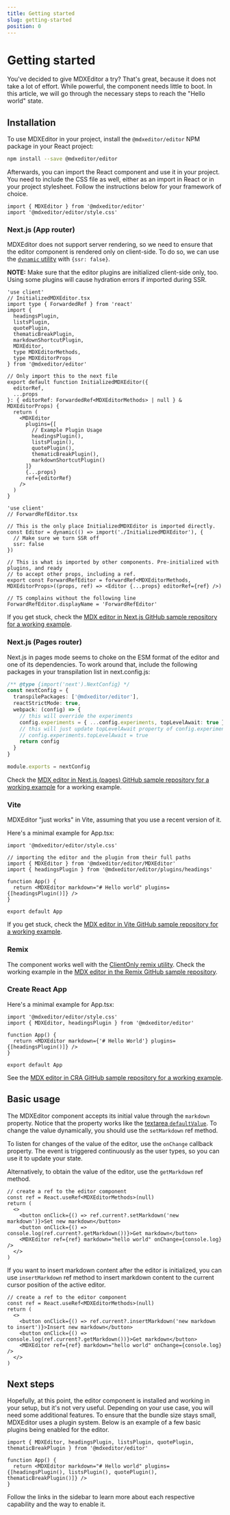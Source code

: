 ```yaml
---
title: Getting started
slug: getting-started
position: 0
---
```


# Getting started

You've decided to give MDXEditor a try? That's great, because it does not take a lot of effort. While powerful, the component needs little to boot. In this article, we will go through the necessary steps to reach the "Hello world" state.

## Installation

To use MDXEditor in your project, install the `@mdxeditor/editor` NPM package in your React project:

```sh
npm install --save @mdxeditor/editor
```

Afterwards, you can import the React component and use it in your project. You need to include the CSS file as well, either as an import in React or in your project stylesheet. Follow the instructions below for your framework of choice.

```tsx
import { MDXEditor } from '@mdxeditor/editor'
import '@mdxeditor/editor/style.css'
```

### Next.js (App router)

MDXEditor does not support server rendering, so we need to ensure that the editor component is rendered only on client-side. To do so, we can use the [`dynamic` utility](https://nextjs.org/docs/pages/building-your-application/optimizing/lazy-loading) with `{ssr: false}`. 

**NOTE:** Make sure that the editor plugins are initialized client-side only, too. Using some plugins will cause hydration errors if imported during SSR.

```tsx
'use client'
// InitializedMDXEditor.tsx
import type { ForwardedRef } from 'react'
import {
  headingsPlugin,
  listsPlugin,
  quotePlugin,
  thematicBreakPlugin,
  markdownShortcutPlugin,
  MDXEditor,
  type MDXEditorMethods,
  type MDXEditorProps
} from '@mdxeditor/editor'

// Only import this to the next file
export default function InitializedMDXEditor({
  editorRef,
  ...props
}: { editorRef: ForwardedRef<MDXEditorMethods> | null } & MDXEditorProps) {
  return (
    <MDXEditor
      plugins={[
        // Example Plugin Usage
        headingsPlugin(),
        listsPlugin(),
        quotePlugin(),
        thematicBreakPlugin(),
        markdownShortcutPlugin()
      ]}
      {...props}
      ref={editorRef}
    />
  )
}
```

```tsx
'use client'
// ForwardRefEditor.tsx

// This is the only place InitializedMDXEditor is imported directly.
const Editor = dynamic(() => import('./InitializedMDXEditor'), {
  // Make sure we turn SSR off
  ssr: false
})

// This is what is imported by other components. Pre-initialized with plugins, and ready
// to accept other props, including a ref.
export const ForwardRefEditor = forwardRef<MDXEditorMethods, MDXEditorProps>((props, ref) => <Editor {...props} editorRef={ref} />)

// TS complains without the following line
ForwardRefEditor.displayName = 'ForwardRefEditor'
```

If you get stuck, check the [MDX editor in Next.js GitHub sample repository for a working example](https://github.com/mdx-editor/mdx-editor-in-next).

### Next.js (Pages router)

Next.js in pages mode seems to choke on the ESM format of the editor and one of its dependencies. To work around that, include the following packages in your transpilation list in next.config.js:

```ts
/** @type {import('next').NextConfig} */
const nextConfig = {
  transpilePackages: ['@mdxeditor/editor'],
  reactStrictMode: true,
  webpack: (config) => {
    // this will override the experiments
    config.experiments = { ...config.experiments, topLevelAwait: true }
    // this will just update topLevelAwait property of config.experiments
    // config.experiments.topLevelAwait = true
    return config
  }
}

module.exports = nextConfig
```

Check the [MDX editor in Next.js (pages) GitHub sample repository for a working example](https://github.com/mdx-editor/mdx-editor-in-next-pages) for a working example.

### Vite

MDXEditor "just works" in Vite, assuming that you use a recent version of it. 

Here's a minimal example for App.tsx:

```tsx
import '@mdxeditor/editor/style.css'

// importing the editor and the plugin from their full paths
import { MDXEditor } from '@mdxeditor/editor/MDXEditor'
import { headingsPlugin } from '@mdxeditor/editor/plugins/headings'

function App() {
  return <MDXEditor markdown="# Hello world" plugins={[headingsPlugin()]} />
}

export default App
```

If you get stuck, check the [MDX editor in Vite GitHub sample repository for a working example](https://github.com/mdx-editor/mdx-editor-in-vite).

### Remix

The component works well with the [ClientOnly remix utility](https://github.com/sergiodxa/remix-utils/tree/main?tab=readme-ov-file#clientonly). Check the working example in the [MDX editor in the Remix GitHub sample repository](https://github.com/mdx-editor/mdx-editor-in-remix).

### Create React App

Here's a minimal example for App.tsx:

```tsx
import '@mdxeditor/editor/style.css'
import { MDXEditor, headingsPlugin } from '@mdxeditor/editor'

function App() {
  return <MDXEditor markdown={'# Hello World'} plugins={[headingsPlugin()]} />
}

export default App
```

See the [MDX editor in CRA GitHub sample repository for a working example](https://github.com/mdx-editor/mdx-editor-in-cra).

## Basic usage

The MDXEditor component accepts its initial value through the `markdown` property. Notice that the property works like the [textarea `defaultValue`](https://react.dev/reference/react-dom/components/textarea#providing-an-initial-value-for-a-text-area). To change the value dynamically, you should use the `setMarkdown` ref method.

To listen for changes of the value of the editor, use the `onChange` callback property. The event is triggered continuously as the user types, so you can use it to update your state.

Alternatively, to obtain the value of the editor, use the `getMarkdown` ref method.

```tsx
// create a ref to the editor component
const ref = React.useRef<MDXEditorMethods>(null)
return (
  <>
    <button onClick={() => ref.current?.setMarkdown('new markdown')}>Set new markdown</button>
    <button onClick={() => console.log(ref.current?.getMarkdown())}>Get markdown</button>
    <MDXEditor ref={ref} markdown="hello world" onChange={console.log} />
  </>
)
```

If you want to insert markdown content after the editor is initialized, you can use `insertMarkdown` ref method to insert markdown content to the current cursor position of the active editor.

```tsx
// create a ref to the editor component
const ref = React.useRef<MDXEditorMethods>(null)
return (
  <>
    <button onClick={() => ref.current?.insertMarkdown('new markdown to insert')}>Insert new markdown</button>
    <button onClick={() => console.log(ref.current?.getMarkdown())}>Get markdown</button>
    <MDXEditor ref={ref} markdown="hello world" onChange={console.log} />
  </>
)
```

## Next steps

Hopefully, at this point, the editor component is installed and working in your setup, but it's not very useful. Depending on your use case, you will need some additional features. To ensure that the bundle size stays small, MDXEditor uses a plugin system. Below is an example of a few basic plugins being enabled for the editor.

```tsx
import { MDXEditor, headingsPlugin, listsPlugin, quotePlugin, thematicBreakPlugin } from '@mdxeditor/editor'

function App() {
  return <MDXEditor markdown="# Hello world" plugins={[headingsPlugin(), listsPlugin(), quotePlugin(), thematicBreakPlugin()]} />
}
```

Follow the links in the sidebar to learn more about each respective capability and the way to enable it.
